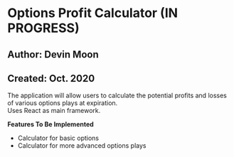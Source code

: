 # Options Profit Calculator (IN PROGRESS)
## Author: Devin Moon
## Created: Oct. 2020

The application will allow users to calculate the potential profits and losses
of various options plays at expiration. <br>
Uses React as main framework.

**Features To Be Implemented**
- Calculator for basic options
- Calculator for more advanced options plays

